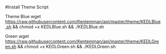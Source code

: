 #Install Theme Script

Theme
Blue
wget https://raw.githubusercontent.com/Kentemman/api/master/theme/KEDLBlue.sh && chmod +x KEDLBlue.sh && ./KEDLBlue.sh

Green
wget https://raw.githubusercontent.com/Kentemman/api/master/theme/KEDLGreen.sh && chmod +x KEDLGreen.sh && ./KEDLGreen.sh

